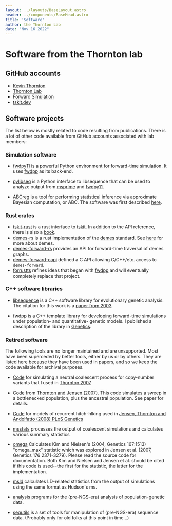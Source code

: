 ```yaml
---
layout: ../layouts/BaseLayout.astro
header: ../components/BaseHead.astro
title: 'Software'
author: the Thornton Lab
date: "Nov 16 2022"
---
```


# Software from the Thornton lab

## GitHub accounts


* [Kevin Thornton](https://github.com/molpopgen)
* [Thornton Lab](https://github.com/ThorntonLab)
* [Forward Simulation](https://github.com/ForwardSimulation)
* [tskit.dev](https://tskit.dev)

## Software projects

The list below is mostly related to code resulting from publications.  There is a lot of other code available from GitHub accounts associated with lab members:

### Simulation software

* [fwdpy11](https://molpopgen.github.io/fwdpy11) is a powerful Python environment for forward-time simulation.  It uses [fwdpp](http://molpopgen.github.io/fwdpp) as its back-end.

* [pylibseq](http://github.com/molpopgen/pylibseq) is a Python interface to libsequence that can be used to analyze
  output from [msprime](http://github.com/tskit-dev/msprime) and [fwdpy11](http://molpopgen.github.io/fwdpy11).

* [ABCreg](https://github.com/molpopgen/abreg) is a tool for performing statistical inference via approximate Bayesian computation, or ABC.  The software was first described [here](http://www.biomedcentral.com/1471-2156/10/35).

### Rust crates

* [tskit-rust](https://docs.rs/tskit) is a rust interface to [tskit](https://tskit-dev). In addition to the API reference, there is also a [book](https://tskit-dev.github.io/tskit-rust).
* [demes-rs](https://docs.rs/demes) is a rust implementation of 
the [demes](https://doi.org/10.1093/genetics/iyac131) standard.
  See [here](https://popsim-consortium.github.io/demes-spec-docs/main/introduction.html) for more about demes.
* [demes-forward-rs](https://docs.rs/demes-forward) provides an API for forward-time traversal of demes graphs.
* [demes-forward-capi](https://docs.rs/demes-forward-capi) defined a C API allowing C/C++/etc. access to `demes-forward`.
* [forrustts](https://docs.rs/forrustts) refines ideas that began with [fwdpp](http://molpopgen.github.io/fwdpp) and will eventually completely replace that project.

### C++ software libraries

* [libsequence](https://molpopgen.github.io/libsequence) is a C++ software library for evolutionary genetic analysis.  The citation for this work is a [paper from 2003](http://bioinformatics.oxfordjournals.org/content/19/17/2325.short)

* [fwdpp](http://molpopgen.github.io/fwdpp) is a C++ template library for developing forward-time simulations under population- and quantitative- genetic models.  I published a description of the library in [Genetics](http://www.genetics.org/content/198/1/157.abstract).


### Retired software

The following tools are no longer maintained and are unsupported.  Most have been superceded by better tools, either by
us or by others. They are listed here because they have been used in papers, and so we keep the code available for
archival purposes. 

* [Code](https://github.com/molpopgen/newgene) for simulating a neutral coalescent process for copy-number variants that I used in [Thornton 2007](http://www.genetics.org/content/177/2/987.abstract)

* [Code](https://github.com/molpopgen/sweepsims) from [Thornton and Jensen (2007)](http://www.genetics.org/content/175/2/737.abstract). This code simulates a sweep in a bottlenecked population, plus the ancestral population. See paper for details. 

* [Code](https://github.com/molpopgen/sweepsims) for models of recurrent hitch-hlking used in [Jensen, Thornton and Andolfatto (2008) PLoS Genetics](http://www.plosgenetics.org/article/info%3Adoi%2F10.1371%2Fjournal.pgen.1000198)

* [msstats](https://github.com/molpopgen/msstats) processes the output of coalescent simulations and calculates various summary statistics

* [omega](https://github.com/molpopgen/omega) Calculates Kim and Nielsen's (2004, Genetics 167:1513) "omega_max" statistic which was explored in Jensen et al. (2007, Genetics 176 2371-3279). Please read the source code for documentation. Both Kim and Nielsen and Jensen et al. should be cited if this code is used--the first for the statistic, the latter for the implementation.

* [msld](https://github.com/molpopgen/msld) calculates LD-related statistics from the output of simulations using the same format as Hudson's ms.

* [analysis](https://github.com/molpopgen/analysis) programs for the (pre-NGS-era) analysis of population-genetic data.

* [sequtils](https://github.com/molpopgen/sequtils) is a set of tools for manipulation of (pre-NGS-era) sequence data. (Probably only for old folks at this point in time...)

